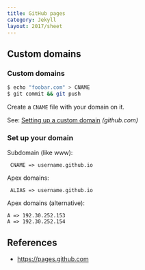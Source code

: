 ```yaml
---
title: GitHub pages
category: Jekyll
layout: 2017/sheet
---
```


## Custom domains

### Custom domains

```sh
$ echo "foobar.com" > CNAME
$ git commit && git push
```

Create a `CNAME` file with your domain on it.

See: [Setting up a custom domain](https://help.github.com/articles/quick-start-setting-up-a-custom-domain/) _(github.com)_

### Set up your domain

Subdomain (like www):


     CNAME => username.github.io

Apex domains:


     ALIAS => username.github.io

Apex domains (alternative):


    A => 192.30.252.153
    A => 192.30.252.154

## References


- <https://pages.github.com>
